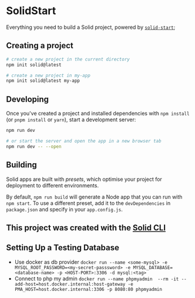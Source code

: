 # SolidStart

Everything you need to build a Solid project, powered by [`solid-start`](https://start.solidjs.com);

## Creating a project

```bash
# create a new project in the current directory
npm init solid@latest

# create a new project in my-app
npm init solid@latest my-app
```

## Developing

Once you've created a project and installed dependencies with `npm install` (or `pnpm install` or `yarn`), start a development server:

```bash
npm run dev

# or start the server and open the app in a new browser tab
npm run dev -- --open
```

## Building

Solid apps are built with _presets_, which optimise your project for deployment to different environments.

By default, `npm run build` will generate a Node app that you can run with `npm start`. To use a different preset, add it to the `devDependencies` in `package.json` and specify in your `app.config.js`.

## This project was created with the [Solid CLI](https://solid-cli.netlify.app)

## Setting Up a Testing Database
- Use docker as db provider `docker run --name <some-mysql> -e MYSQL_ROOT_PASSWORD=<my-secret-passsword> -e MYSQL_DATABASE=<database-name> -p <HOST-PORT>:3306 -d mysql:<tag>` 
- Connect to php my admin `docker run --name phpmyadmin  --rm -it --add-host=host.docker.internal:host-gateway -e PMA_HOST=host.docker.internal:3306 -p 8080:80 phpmyadmin`
